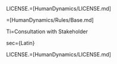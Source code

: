 LICENSE.=[HumanDynamics/LICENSE.md]

=[HumanDynamics/Rules/Base.md]

Ti=Consultation with Stakeholder

sec={Latin}

LICENSE.=[HumanDynamics/LICENSE.md]
